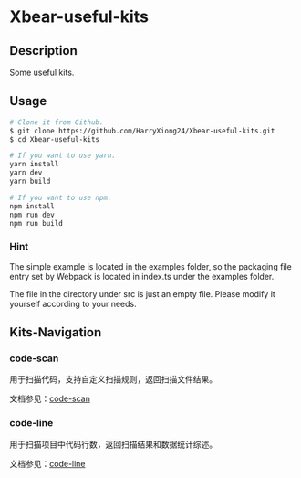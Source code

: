 # Xbear-useful-kits

## Description

Some useful kits.

## Usage

```bash
# Clone it from Github.
$ git clone https://github.com/HarryXiong24/Xbear-useful-kits.git
$ cd Xbear-useful-kits
```

```bash
# If you want to use yarn.
yarn install
yarn dev
yarn build
```

```bash
# If you want to use npm.
npm install
npm run dev
npm run build
```

### Hint

The simple example is located in the examples folder, so the packaging file entry set by Webpack is located in index.ts under the examples folder.

The file in the directory under src is just an empty file. Please modify it yourself according to your needs.

## Kits-Navigation

### code-scan

用于扫描代码，支持自定义扫描规则，返回扫描文件结果。

文档参见：[code-scan](./src/code-scan/docs/README.md)

### code-line

用于扫描项目中代码行数，返回扫描结果和数据统计综述。

文档参见：[code-line](./src/code-line/docs/README.md)
